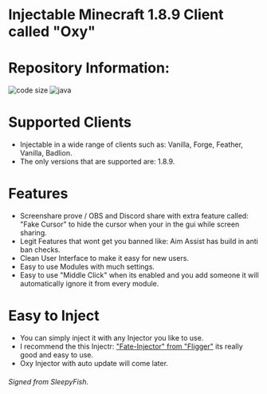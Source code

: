 # Injectable Minecraft 1.8.9 Client called "Oxy"

# Repository Information:
<p align="left">
  <img src="https://img.shields.io/github/languages/code-size/Oxy-Client.svg" alt="code size"/>
  <img src="https://img.shields.io/github/languages/top/Oxy-Client/Client" alt="java"/>
</p>

# Supported Clients
- Injectable in a wide range of clients such as: Vanilla, Forge, Feather, Vanilla, Badlion.
- The only versions that are supported are: 1.8.9.

# Features
- Screenshare prove / OBS and Discord share with extra feature called: "Fake Cursor" to hide the cursor when your in the gui while screen sharing.
- Legit Features that wont get you banned like: Aim Assist has build in anti ban checks.
- Clean User Interface to make it easy for new users.
- Easy to use Modules with much settings.
- Easy to use "Middle Click" when its enabled and you add someone it will automatically ignore it from every module.

# Easy to Inject
- You can simply inject it with any Injector you like to use.
- I recommend the this Injectr: ["Fate-Injector" from "Fligger"](https://github.com/fligger/FateInjector) its really good and easy to use.
- Oxy Injector with auto update will come later.

###### Signed from SleepyFish.
